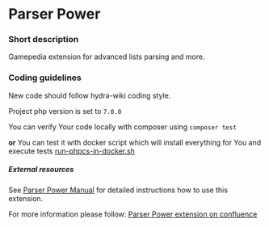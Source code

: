 Parser Power
============
### Short description
Gamepedia extension for advanced lists parsing and more.

### Coding guidelines
New code should follow hydra-wiki coding style.

Project php version is set to `7.0.0`

You can verify Your code locally with composer using
`composer test`

**or** You can test it with docker script which will install everything for You and execute tests
[run-phpcs-in-docker.sh](run-phpcs-in-docker.sh)

##### External resources
See [Parser Power Manual](https://help.fandom.com/wiki/Extension:ParserPower) for detailed instructions how to use this extension.

For more information please follow: [Parser Power extension on confluence](https://fandom.atlassian.net/wiki/spaces/PLAT/pages/2547515914/ParserPower)
